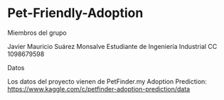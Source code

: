 # Pet-Friendly-Adoption

Miembros del grupo

Javier Mauricio Suárez Monsalve
Estudiante de Ingeniería Industrial
CC 1098679598

Datos

Los datos del proyecto vienen de PetFinder.my Adoption Prediction: https://www.kaggle.com/c/petfinder-adoption-prediction/data
